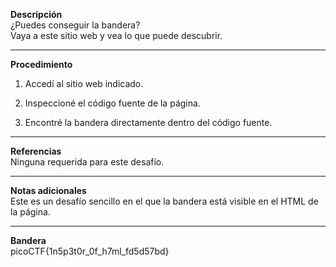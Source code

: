 **Descripción**  
¿Puedes conseguir la bandera?  
Vaya a este sitio web y vea lo que puede descubrir.

---

**Procedimiento**

1. Accedí al sitio web indicado.
    
2. Inspeccioné el código fuente de la página.
    
3. Encontré la bandera directamente dentro del código fuente.
    

---

**Referencias**  
Ninguna requerida para este desafío.

---

**Notas adicionales**  
Este es un desafío sencillo en el que la bandera está visible en el HTML de la página.

---

**Bandera**  
picoCTF{1n5p3t0r_0f_h7ml_fd5d57bd}